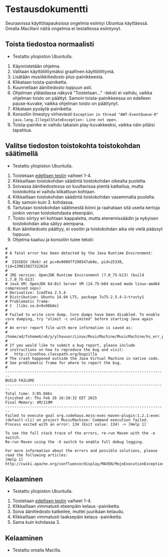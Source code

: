 # Testausdokumentti
Seuraavissa käyttötapauksissa ongelmia esiintyi Ubuntua käyttäessä. Omalla Macillani näitä ongelmia ei testattessa esiintynyt.

## Toista tiedostoa normaalisti
- Testattu yliopiston Ubuntulla.
1. Käynnistetään ohjelma.
2. Valitaan käyttöliittymäksi graafinen käyttöliittymä.
3. Lisätään musiikkitiedosto plus-painikkeesta.
4. Klikataan toista-painiketta.
5. Kuunnellaan äänitiedosto loppuun asti.
6. Ohjelman ylälaidassa näkyvä "Toistetaan..." -teksti ei vaihdu, vaikka ohjelman toisto on päättyt. Samoin toista-painikkeessa on edelleen pause-kuvake, vaikka ohjelman toisto on päättynyt.
7. Klikataan pysäytä-painiketta.
8. Konsoliin ilmestyy virheviesti ```Exception in thread "AWT-EventQueue-0" java.lang.IllegalStateException: Line not open```.
9. Toista-painike ei vaihdu takaisin play-kuvakkeeksi, vaikka näin pitäisi tapahtua.



## Valitse tiedoston toistokohta toistokohdan säätimellä
- Testattu yliopiston Ubuntulla.
1. Toistetaan [edellisen testin](#toista-tiedostoa-normaalisti) vaiheet 1-4.
2. Klikkaillaan toistokohdan säädintä toistokohdan oikealta puolelta.
3. Soivassa äänitiedostossa on kuultavissa pientä katkeilua, mutta toistokohta ei vaihdu klikattuun kohtaan.
4. Klikkaillaan toistokohdan säädintä toistokohdan vasemmalta puolelta.
5. Käy samoin kuin 3. kohdassa.
6. Tartutaan toistokohdan säätimestä kiinni ja raahataan sitä useita kertoja jonkin verran toistokohdasta eteenpäin.
7. Toisto siirtyy eri kohtaan kappaletta, mutta etenemissäädin ja nykyisen toistokohdan aika säilyy aiempana.
8. Kun äänitiedosto päättyy, ei osoitin ja toistokohdan aika ole vielä päässyt loppuun.
9. Ohjelma kaatuu ja konsoliin tulee teksti:

```
#
# A fatal error has been detected by the Java Runtime Environment:
#
#  SIGSEGV (0xb) at pc=0x00007f298547ab8e, pid=25338, tid=139815827322624
#
# JRE version: OpenJDK Runtime Environment (7.0_75-b13) (build 1.7.0_75-b13)
# Java VM: OpenJDK 64-Bit Server VM (24.75-b04 mixed mode linux-amd64 compressed oops)
# Derivative: IcedTea 2.5.4
# Distribution: Ubuntu 14.04 LTS, package 7u75-2.5.4-1~trusty1
# Problematic frame:
# C  [libc.so.6+0x98b8e]
#
# Failed to write core dump. Core dumps have been disabled. To enable core dumping, try "ulimit -c unlimited" before starting Java again
#
# An error report file with more information is saved as:
# /home/ad/fshome6/u6/y/ylhavuor/Linux/MusicMachine/MusicMachine/hs_err_pid25338.log
#
# If you would like to submit a bug report, please include
# instructions on how to reproduce the bug and visit:
#   http://icedtea.classpath.org/bugzilla
# The crash happened outside the Java Virtual Machine in native code.
# See problematic frame for where to report the bug.
#
------------------------------------------------------------------------
BUILD FAILURE
------------------------------------------------------------------------
Total time: 3:05.046s
Finished at: Thu Feb 26 16:10:32 EET 2015
Final Memory: 4M/119M
------------------------------------------------------------------------
Failed to execute goal org.codehaus.mojo:exec-maven-plugin:1.2.1:exec (default-cli) on project MusicMachine: Command execution failed. Process exited with an error: 134 (Exit value: 134) -> [Help 1]

To see the full stack trace of the errors, re-run Maven with the -e switch.
Re-run Maven using the -X switch to enable full debug logging.

For more information about the errors and possible solutions, please read the following articles:
[Help 1] http://cwiki.apache.org/confluence/display/MAVEN/MojoExecutionException
```

## Kelaaminen
- Testattu yliopiston Ubuntulla.
1. Toistetaan [edellisen testin](#valitse-tiedoston-toistokohta-toistokohdan-säätimellä) vaiheet 1-4.
2. Klikkaillaan vimmatusti eteenpäin kelaus -painiketta.
3. Soiva äänitiedosto katkeilee, muttei juurikaan kelaudu.
4. Klikkaillaan vimmatusti taaksepäin kelaus -painiketta.
5. Sama kuin kohdassa 3.

## Kelaaminen
- Testattu omalla Macilla.
